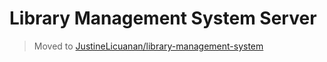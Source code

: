# Library Management System Server

> Moved to [JustineLicuanan/library-management-system](https://github.com/JustineLicuanan/library-management-system)
